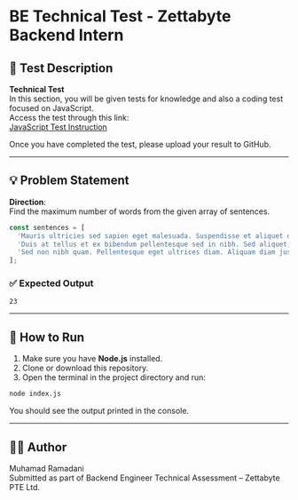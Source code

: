 
# BE Technical Test - Zettabyte Backend Intern

## 📌 Test Description

**Technical Test**  
In this section, you will be given tests for knowledge and also a coding test focused on JavaScript.  
Access the test through this link:  
[JavaScript Test Instruction](https://drive.google.com/file/d/12waHAkeL9TUVQ0ERX5z8DisPDT3aQKIW/view)

Once you have completed the test, please upload your result to GitHub.

---

## 💡 Problem Statement

**Direction**:  
Find the maximum number of words from the given array of sentences.

```js
const sentences = [
  'Mauris ultricies sed sapien eget malesuada. Suspendisse et aliquet odio, id ultrices erat. Praesent vehicula erat nulla. Aliquam a lorem urna. Donec.',
  'Duis at tellus et ex bibendum pellentesque sed in nibh. Sed aliquet, diam id mollis facilisis, massa metus accumsan elit, at mattis magna.',
  'Sed non nibh quam. Pellentesque eget ultrices diam. Aliquam diam justo, consectetur ac dui lobortis, vestibulum bibendum lorem. Sed porta pulvinar.',
];
```

### ✅ Expected Output
```
23
```

---

## 🚀 How to Run

1. Make sure you have **Node.js** installed.
2. Clone or download this repository.
3. Open the terminal in the project directory and run:

```bash
node index.js
```

You should see the output printed in the console.

---

## 👨‍💻 Author

Muhamad Ramadani  
Submitted as part of Backend Engineer Technical Assessment – Zettabyte PTE Ltd.